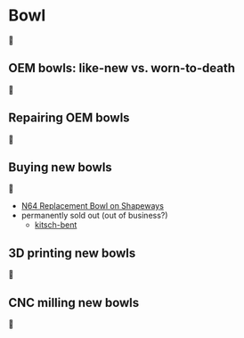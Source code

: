 # Bowl

:construction:

## OEM bowls: like-new vs. worn-to-death

:construction:

## Repairing OEM bowls

:construction:

## Buying new bowls

:construction:

- [N64 Replacement Bowl on Shapeways](https://www.shapeways.com/product/TQBD27USZ/n64-replacement-bowl-fix-loose-n64-stick?optionId=170311882)
- permanently sold out (out of business?)
    - [kitsch-bent](https://store.kitsch-bent.com/)

## 3D printing new bowls

:construction:

## CNC milling new bowls

:construction: